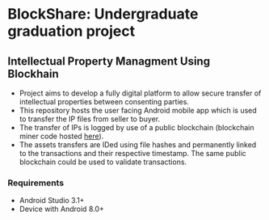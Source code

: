 BlockShare: Undergraduate graduation project
=========

## Intellectual Property Managment Using Blockhain

 * Project aims to develop a fully digital platform to allow secure transfer of intellectual properties between consenting parties.
 * This repository hosts the user facing Android mobile app which is used to transfer the IP files from seller to buyer.
 * The transfer of IPs is logged by use of a public blockchain (blockchain miner code hosted [here](https://github.com/kiranajay07/bsminer-ide)).
 * The assets transfers are IDed using file hashes and permanently linked to the transactions and their respective timestamp. The same public blockchain could be used to validate transactions.
 
### Requirements

 * Android Studio 3.1+
 * Device with Android 8.0+
